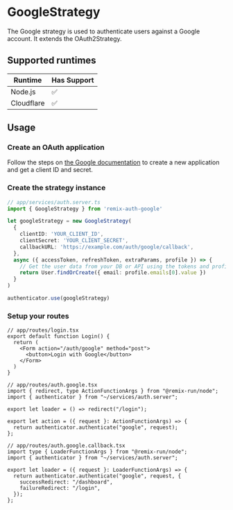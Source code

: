 # GoogleStrategy

<!-- Description -->

The Google strategy is used to authenticate users against a Google account. It extends the OAuth2Strategy.

## Supported runtimes

| Runtime    | Has Support |
| ---------- | ----------- |
| Node.js    | ✅          |
| Cloudflare | ✅          |

<!-- If it doesn't support one runtime, explain here why -->

## Usage

### Create an OAuth application

Follow the steps on [the Google documentation](https://developers.google.com/identity/protocols/oauth2/web-server#creatingcred) to create a new application and get a client ID and secret.

### Create the strategy instance

```ts
// app/services/auth.server.ts
import { GoogleStrategy } from 'remix-auth-google'

let googleStrategy = new GoogleStrategy(
  {
    clientID: 'YOUR_CLIENT_ID',
    clientSecret: 'YOUR_CLIENT_SECRET',
    callbackURL: 'https://example.com/auth/google/callback',
  },
  async ({ accessToken, refreshToken, extraParams, profile }) => {
    // Get the user data from your DB or API using the tokens and profile
    return User.findOrCreate({ email: profile.emails[0].value })
  }
)

authenticator.use(googleStrategy)
```

### Setup your routes

```tsx
// app/routes/login.tsx
export default function Login() {
  return (
    <Form action="/auth/google" method="post">
      <button>Login with Google</button>
    </Form>
  )
}
```

```tsx
// app/routes/auth.google.tsx
import { redirect, type ActionFunctionArgs } from "@remix-run/node";
import { authenticator } from "~/services/auth.server";

export let loader = () => redirect("/login");

export let action = ({ request }: ActionFunctionArgs) => {
  return authenticator.authenticate("google", request);
};
```

```tsx
// app/routes/auth.google.callback.tsx
import type { LoaderFunctionArgs } from "@remix-run/node";
import { authenticator } from "~/services/auth.server";

export let loader = ({ request }: LoaderFunctionArgs) => {
  return authenticator.authenticate("google", request, {
    successRedirect: "/dashboard",
    failureRedirect: "/login",
  });
};
```
